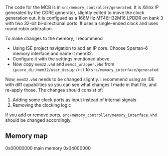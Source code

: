 The code for the MCB is in `src/memory_controller/generated`. It is Xilinx IP generated by the CORE generator, slightly edited to move the clock generation out. It is configued as a 166MHz MT46H32M16 LPDDR on bank 3 with two 32-bit bi-directional ports. It uses a single-ended clock and uses round robin arbitration.

To make changes to the memory, I recommend
  - Using ISE project navigation to add an IP core. Choose Spartan-6 memory interface and name it mem32.
  - Configure it with the settings mentioned above.
  - Now copy `mem32.vhd` and `memc3_wrapper.vhd` from `ipcore_dir/mem32/user_design/rtl` to `src/memory_interface/generated`

Now, `mem32.vhd` needs to be changed slightly. I recommend using an IDE with diff capabilities so you can see what changes I made in that file, and re-apply those. The changes should consist of:
  1. Adding some clock ports as input instead of internal signals
  2. Removing the clocking logic

If you add or remove ports, `src/memory_controller/memory_interface.vhd` should be changed accordingly.


## Memory map

0x00000000
          main memory
0x04000000
